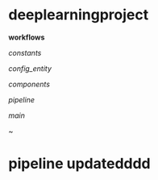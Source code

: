 # deeplearningproject

**workflows**

*constants*

*config_entity*

*components*

*pipeline*

*main*

~
# pipeline updatedddd
